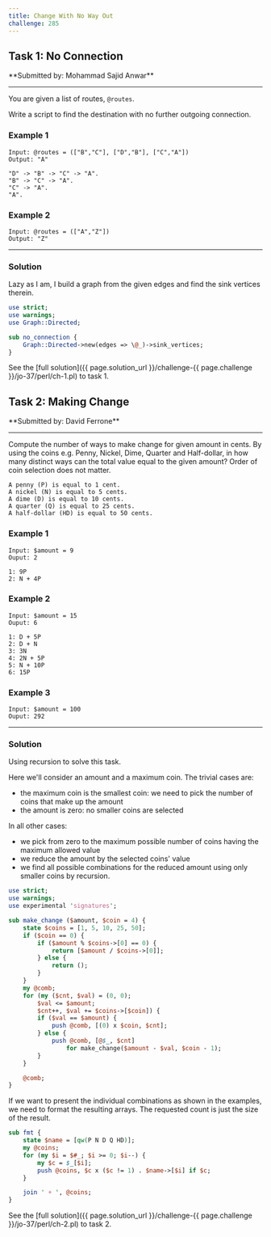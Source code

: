 ```yaml
---
title: Change With No Way Out
challenge: 285
---
```

<h2 id="task-1">
Task 1: No Connection
</h2>
**Submitted by: Mohammad Sajid Anwar**

---
You are given a list of routes, `@routes`.

Write a script to find the destination with no further outgoing connection.

### Example 1
```
Input: @routes = (["B","C"], ["D","B"], ["C","A"])
Output: "A"

"D" -> "B" -> "C" -> "A".
"B" -> "C" -> "A".
"C" -> "A".
"A".
```
### Example 2
```
Input: @routes = (["A","Z"])
Output: "Z"
```

---
### Solution
Lazy as I am, I build a graph from the given edges and find the sink vertices therein.
```perl
use strict;
use warnings;
use Graph::Directed;

sub no_connection {
    Graph::Directed->new(edges => \@_)->sink_vertices;
}
```
See the [full solution]({{ page.solution_url }}/challenge-{{ page.challenge }}/jo-37/perl/ch-1.pl) to task 1.

<!--
See [discussion](https://github.com/jo-37/the-bears-den/issues/XXX
-->

<h2 id="task-2">
Task 2: Making Change
</h2>
**Submitted by: David Ferrone**

---
Compute the number of ways to make change for given amount in cents. By using the coins e.g. Penny, Nickel, Dime, Quarter and Half-dollar, in how many distinct ways can the total value equal to the given amount? Order of coin selection does not matter.
```
A penny (P) is equal to 1 cent.
A nickel (N) is equal to 5 cents.
A dime (D) is equal to 10 cents.
A quarter (Q) is equal to 25 cents.
A half-dollar (HD) is equal to 50 cents.
```
### Example 1
```
Input: $amount = 9
Ouput: 2

1: 9P
2: N + 4P
```
### Example 2
```
Input: $amount = 15
Ouput: 6

1: D + 5P
2: D + N
3: 3N
4: 2N + 5P
5: N + 10P
6: 15P
```
### Example 3
```
Input: $amount = 100
Ouput: 292
```
---
### Solution
Using recursion to solve this task.

Here we'll consider an amount and a maximum coin.
The trivial cases are:
- the maximum coin is the smallest coin: we need to pick the number of coins that make up the amount
- the amount is zero: no smaller coins are selected

In all other cases:
- we pick from zero to the maximum possible number of coins having the maximum allowed value
- we reduce the amount by the selected coins' value
- we find all possible combinations for the reduced amount using only smaller coins by recursion.

```perl
use strict;
use warnings;
use experimental 'signatures';

sub make_change ($amount, $coin = 4) {
    state $coins = [1, 5, 10, 25, 50];
    if ($coin == 0) {
        if ($amount % $coins->[0] == 0) {
            return [$amount / $coins->[0]];
        } else {
            return ();
        }
    }
    my @comb;
    for (my ($cnt, $val) = (0, 0);
        $val <= $amount;
        $cnt++, $val += $coins->[$coin]) {
        if ($val == $amount) {
            push @comb, [(0) x $coin, $cnt];
        } else {
            push @comb, [@$_, $cnt]
                for make_change($amount - $val, $coin - 1);
        }
    }

    @comb;
}
```
If we want to present the individual combinations as shown in the examples, we need to format the resulting arrays.
The requested count is just the size of the result.
```perl
sub fmt {
    state $name = [qw(P N D Q HD)];
    my @coins;
    for (my $i = $#_; $i >= 0; $i--) {
        my $c = $_[$i];
        push @coins, $c x ($c != 1) . $name->[$i] if $c;
    }

    join ' + ', @coins;
}
```

See the [full solution]({{ page.solution_url }}/challenge-{{ page.challenge }}/jo-37/perl/ch-2.pl) to task 2.

<!--
See [discussion](https://github.com/jo-37/the-bears-den/issues/XXX
-->
